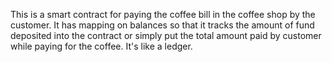This is  a smart contract for paying the coffee bill in the coffee shop by the customer.
It has mapping on balances so that it tracks the amount of fund deposited into the contract or simply put the total amount paid by customer 
while paying for the coffee. It's like a ledger.
